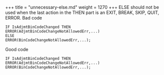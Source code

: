 +++
title = "unnecessary-else.md"
weight = 1270
+++
ELSE should not be used when the last action in the THEN part is an EXIT, BREAK, SKIP, QUIT, ERROR. Bad code

    IF IsAdjmtBinCodeChanged THEN
    ERROR(AdjmtBinCodeChangeNotAllowedErr,...)
    ELSE
    ERROR(BinCodeChangeNotAllowedErr,...);

Good code

    IF IsAdjmtBinCodeChanged THEN
    ERROR(AdjmtBinCodeChangeNotAllowedErr,...)
    ERROR(BinCodeChangeNotAllowedErr,...);
